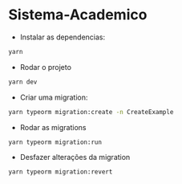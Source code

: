 # Sistema-Academico

* Instalar as dependencias:

```bash
yarn
```

* Rodar o projeto

```bash
yarn dev
```

* Criar uma migration:

```bash
yarn typeorm migration:create -n CreateExample
```

* Rodar as migrations

```bash
yarn typeorm migration:run
```

* Desfazer alterações da migration

```bash
yarn typeorm migration:revert
```
